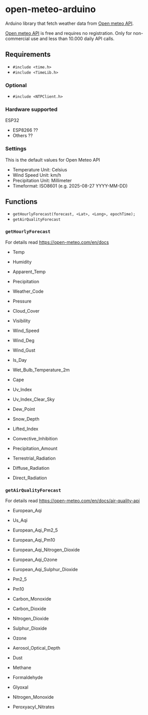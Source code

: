 # open-meteo-arduino
Arduino library that fetch weather data from [Open meteo API](https://open-meteo.com/).

[Open meteo API](https://open-meteo.com/) is free and requires no registration. Only for non-commercial use and less than 10.000 daily API calls. 

## Requirements
- `#include <time.h>`
- `#include <TimeLib.h>`

### Optional
- `#include <NTPClient.h>`

### Hardware supported
 ESP32
- ESP8266 ??
- Others ??

### Settings

This is the default values for Open Meteo API

- Temperature Unit: Celsius
- Wind Speed Unit: km/h
- Precipitation Unit: Millimeter
- Timeformat: ISO8601 (e.g. 2025-08-27 YYYY-MM-DD)

## Functions
- ```getHourlyForecast(forecast, <Lat>, <Long>, epochTime);```
- ```getAirQualityForecast```

### ```getHourlyForecast```

For details read https://open-meteo.com/en/docs
- Temp
- Humidity
- Apparent_Temp
- Precipitation
- Weather_Code
- Pressure
- Cloud_Cover
- Visibility
- Wind_Speed
- Wind_Deg
- Wind_Gust
- Is_Day

- Wet_Bulb_Temperature_2m
- Cape
- Uv_Index
- Uv_Index_Clear_Sky

- Dew_Point
- Snow_Depth
- Lifted_Index
- Convective_Inhibition
- Precipitation_Amount
- Terrestrial_Radiation
- Diffuse_Radiation
- Direct_Radiation

### ```getAirQualityForecast```

For details read https://open-meteo.com/en/docs/air-quality-api

- European_Aqi
- Us_Aqi
- European_Aqi_Pm2_5
- European_Aqi_Pm10
- European_Aqi_Nitrogen_Dioxide
- European_Aqi_Ozone
- European_Aqi_Sulphur_Dioxide

- Pm2_5
- Pm10
- Carbon_Monoxide
- Carbon_Dioxide
- Nitrogen_Dioxide
- Sulphur_Dioxide
- Ozone
- Aerosol_Optical_Depth
- Dust
- Methane
- Formaldehyde
- Glyoxal
- Nitrogen_Monoxide
- Peroxyacyl_Nitrates

